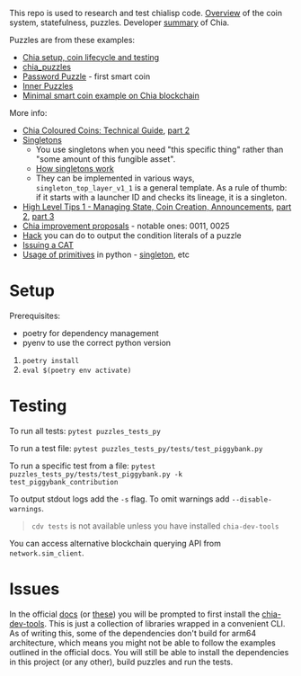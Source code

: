 This repo is used to research and test chialisp code. [Overview](https://www.youtube.com/watch?v=lh9spX6Qv8I) of the coin system, statefulness, puzzles. Developer [summary](https://youtu.be/dEFLJSU87K8?t=1878) of Chia.

Puzzles are from these examples:
- [Chia setup, coin lifecycle and testing](https://www.youtube.com/playlist?list=PLmnzWPUjpmaGzFNq2PeMljHNrXGwj2TDY)
- [chia_puzzles](https://github.com/Chia-Network/chia_puzzles)
- [Password Puzzle](https://chialisp.com/chialisp-first-smart-coin/) - first smart coin
- [Inner Puzzles](https://docs.chia.net/guides/crash-course/inner-puzzles/)
- [Minimal smart coin example on Chia blockchain](https://gist.github.com/trepca/d6a0d7f761de7459643422eb73c435e6)

More info:
- [Chia Coloured Coins: Technical Guide](https://www.youtube.com/watch?v=17pa2t_FQQM&ab_channel=MattHoward), [part 2](https://www.youtube.com/watch?v=L1umdr-PjJE&ab_channel=MattHoward)
- [Singletons](https://chialisp.com/singletons/)
  - You use singletons when you need "this specific thing" rather than "some amount of this fungible asset".
  - [How singletons work](https://www.youtube.com/watch?v=kA0l9n5SEI8&list=PLmnzWPUjpmaHSS_F2VPyeK35iTMlUmhSk&index=11&ab_channel=ChiaNetwork) 
  - They can be implemented in various ways, `singleton_top_layer_v1_1` is a general template. As a rule of thumb: if it starts with a launcher ID and checks its lineage, it is a singleton.
- [High Level Tips 1 - Managing State, Coin Creation, Announcements](https://www.youtube.com/watch?v=lDXB4NlbQ-E), [part 2](https://www.youtube.com/watch?v=T4noZyNJkFA), [part 3](https://www.youtube.com/watch?v=54heTeWq9xQ)
- [Chia improvement proposals](https://github.com/Chia-Network/chips/tree/main/CHIPs) - notable ones: 0011, 0025
- [Hack](https://youtu.be/54heTeWq9xQ?t=737) you can do to output the condition literals of a puzzle
- [Issuing a CAT](https://www.youtube.com/watch?v=yxagP_VC8BE&list=PLmnzWPUjpmaHSS_F2VPyeK35iTMlUmhSk&index=2&ab_channel=ChiaNetwork)
- [Usage of primitives](https://github.com/Chia-Network/chia-blockchain/tree/main/chia/wallet/puzzles) in python - [singleton](https://github.com/Chia-Network/chia-blockchain/blob/main/chia/wallet/puzzles/singleton_top_layer_v1_1.py), etc

# Setup

Prerequisites:
- poetry for dependency management
- pyenv to use the correct python version

1. `poetry install`
2. `eval $(poetry env activate)`

# Testing

To run all tests:
`pytest puzzles_tests_py`

To run a test file:
`pytest puzzles_tests_py/tests/test_piggybank.py`

To run a specific test from a file:
`pytest puzzles_tests_py/tests/test_piggybank.py -k test_piggybank_contribution`

To output stdout logs add the `-s` flag.
To omit warnings add `--disable-warnings`.

> `cdv tests` is not available unless you have installed `chia-dev-tools`

You can access alternative blockchain querying API from `network.sim_client`.

# Issues

In the official [docs](https://chialisp.com/chialisp-primer/intro/#installation) (or [these](https://docs.chia.net/guides/crash-course/smart-coins/)) you will be prompted to first install the [chia-dev-tools](https://github.com/Chia-Network/chia-dev-tools/?tab=readme-ov-file#install). This is just a collection of libraries wrapped in a convenient CLI. As of writing this, some of the dependencies don't build for arm64 architecture, which means you might not be able to follow the examples outlined in the official docs. You will still be able to install the dependencies in this project (or any other), build puzzles and run the tests.
